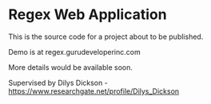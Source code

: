 # Regex Web Application

This is the source code for a project about to be published.

Demo is at regex.gurudeveloperinc.com


More details would be available soon.

Supervised by Dilys Dickson - https://www.researchgate.net/profile/Dilys_Dickson
